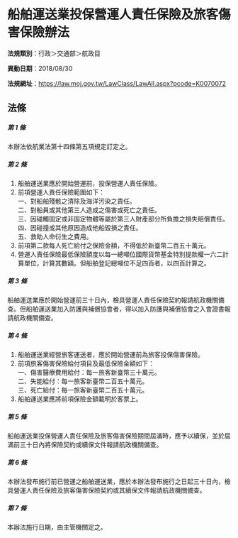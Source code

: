 # 船舶運送業投保營運人責任保險及旅客傷害保險辦法

**法規類別**：行政＞交通部＞航政目

**異動日期**：2018/08/30  

**法規網址**：https://law.moj.gov.tw/LawClass/LawAll.aspx?pcode=K0070072





## 法條
##### 第 1 條
本辦法依航業法第十四條第五項規定訂定之。

##### 第 2 條
1. 船舶運送業應於開始營運前，投保營運人責任保險。
1. 前項營運人責任保險範圍如下：  
一、對船舶殘骸之清除及海洋污染之責任。  
二、對船員或其他第三人造成之傷害或死亡之責任。  
三、因碰觸固定或非固定物體等屬於第三人財產部分所負擔之損失賠償責任。  
四、因碰撞或其他原因造成他船毀損之責任。  
五、救助人命衍生之費用。
1. 前項第二款每人死亡給付之保險金額，不得低於新臺幣二百五十萬元。
1. 營運人責任保險最低保險額度以每一總噸位國際貨幣基金特別提款權一六二計算單位，計算其數額。但船舶登記總噸位不足四百者，以四百計算之。

##### 第 3 條
船舶運送業應於開始營運前三十日內，檢具營運人責任保險契約報請航政機關備查。但船舶運送業加入防護與補償協會者，得以加入防護與補償協會之入會證書報請航政機關備查。

##### 第 4 條
1. 船舶運送業經營旅客運送者，應於開始營運前為旅客投保傷害保險。
1. 前項旅客傷害保險給付項目及最低保險金額如下：  
一、傷害醫療費用給付：每一旅客新臺幣三十萬元。  
二、失能給付：每一旅客新臺幣二百五十萬元。  
三、死亡給付：每一旅客新臺幣二百五十萬元。
1. 船舶運送業應將前項保險金額載明於客票上。

##### 第 5 條
船舶運送業投保營運人責任保險及旅客傷害保險期間屆滿時，應予以續保，並於屆滿前三十日內將保險契約或續保文件報請航政機關備查。

##### 第 6 條
本辦法發布施行前已營運之船舶運送業，應於本辦法發布施行之日起三十日內，檢具營運人責任保險及旅客傷害保險契約或其續保文件報請航政機關備查。

##### 第 7 條
本辦法施行日期，由主管機關定之。


